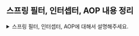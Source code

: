 ## 스프링 필터, 인터셉터, AOP 내용 정리

<details>
<summary>스프링 필터, 인터셉터, AOP에 대해서 설명해주세요.</summary>
<div markdown="1">
위의 방법들은 모두 공통 기능을 모아서 한 번에 처리하는 방법으로 사용됩니다. 하지만 약간의 차이점이 존재하는데 일단 호출 시기가 다릅니다.<br>
  
필터는 서블릿의 스펙으로 Dispatcher Servlet에 요청이 전달되기 전, 후에 부가작업을 처리하는 객체입니다. 주로 모든 요청에 대한 로깅, 공통된 보안 및 인증/인가 작업 등에 많이 사용됩니다.<br>

인터셉터는 Spring이 제공하는 기술로, Dispatcher Servlet이 컨트롤러를 호출하기 전,후 요청에 대해 부가적인 작업을 처리하는 객체입니다. Spring이 제공하는 기술이기 때문에 스프링의 모든 빈 객체에 접근할 수 있습니다. 따라서 세부적인 보안 및 인증/인가 작업, API 호출에 대한 로깅, Controller로 넘겨주는 정보를 가공할 때 주로 사용합니다.<br>

AOP는 주로 로깅, 트랜잭션, 에러 처리등 비즈니스 단의 메서드에서 조금 더 세밀한 작업 단위로 조정하고 싶을 때 사용합니다. 필터나 인터셉터와 다른 점은 URL로 대상을 구분하는 것이 아닌 파라미터, 어노테이션 등 다양한 단위로 대상을 지정할 수 있습니다.<br>
  
  
</div>
</details>
